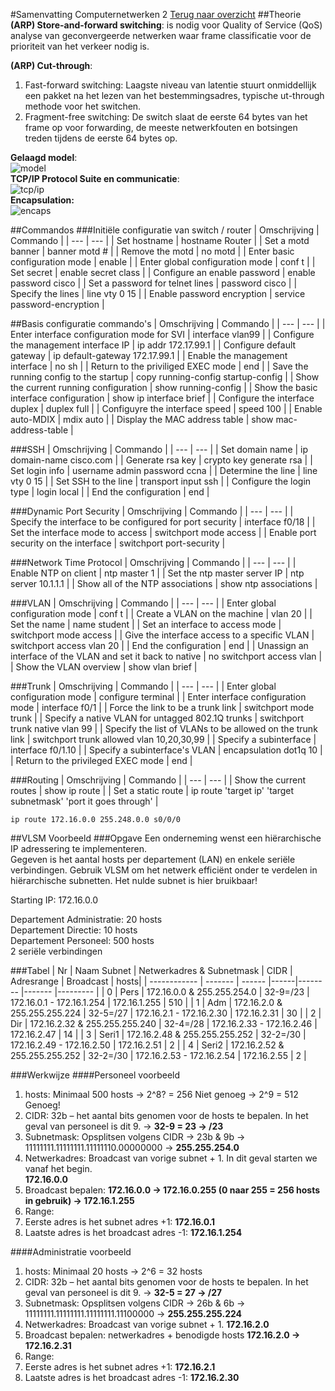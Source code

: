 #Samenvatting Computernetwerken 2
[Terug naar overzicht](./README.md)
##Theorie
**(ARP) Store-and-forward switching**: is nodig voor Quality of Service (QoS) analyse van geconvergeerde netwerken waar frame classificatie voor de prioriteit van het verkeer  nodig is. 

**(ARP) Cut-through**:

1. Fast-forward switching: Laagste niveau van latentie stuurt onmiddellijk een pakket na het lezen van het bestemmingsadres, typische  ut-through methode voor het switchen. 
2. Fragment-free switching: De switch slaat de eerste 64 bytes van het frame op voor forwarding, de meeste netwerkfouten en botsingen treden tijdens de eerste 64 bytes op.

**Gelaagd model**:  
![model](https://gyazo.com/d30d7107c1e3545753df4cbfd5866e56)  
**TCP/IP Protocol Suite en communicatie**:   
![tcp/ip](https://gyazo.com/71d1c0eb939f4ed98b36b7bf760ab5e1)  
**Encapsulation:**  
![encaps](https://gyazo.com/4a235de5d871efd9d7df133a2993ff99)  



##Commandos
###Initiële configuratie van switch / router
| Omschrijving | Commando |
| --- | --- |
|	Set hostname	|	hostname Router	|
|	Set a motd banner	|	banner motd #	|
|	Remove the motd	|	no motd	|
|	Enter basic configuration mode	|	enable	|
|	Enter global configuration mode	|	conf t	|
| Set secret | enable secret class |
| Configure an enable password | enable password cisco |
| Set a password for telnet lines | password cisco |
| Specify the lines | line vty 0 15 |
| Enable password encryption | service password-encryption |

##Basis configuratie commando's
| Omschrijving | Commando |
| --- | --- |
|	Enter interface configuration mode for SVI	|	interface vlan99	|
|	Configure the management interface IP	|	ip addr 172.17.99.1	|
|	Configure default gateway |	ip default-gateway 172.17.99.1 |
|	Enable the management interface	|	no sh |
|	Return to the priviliged EXEC mode	|	end	|
|	Save the running config to the startup	|	copy running-config startup-config	|
|	Show the current running configuration 	|	show running-config	|
|	Show the basic interface configuration	|	show ip interface brief	|
| 	Configure the interface duplex	|	duplex full	|
|	Configuyre the interface speed 	|	speed 100	|
|	Enable auto-MDIX	|	mdix auto |
| 	Display the MAC address table 	|	show mac-address-table	|

###SSH
| Omschrijving | Commando |
| --- | --- |
|	Set domain name	|	ip domain-name cisco.com	|
|	Generate rsa key	|	crypto key generate rsa	|
|	Set login info	|	username admin password ccna	|
|	Determine the line	|	line vty 0 15	|
|	Set SSH to the line	|	transport input ssh	|
|	Configure the login type	|	login local	|
|	End the configuration	|	end 	|

###Dynamic Port Security
| Omschrijving | Commando |
| --- | --- |
|	Specify the interface to be configured for port security	|	interface f0/18	|
|	Set the interface mode to access	|	switchport mode access	|
|	Enable port security on the interface	|	switchport port-security	|

###Network Time Protocol
| Omschrijving | Commando |
| --- | --- |
|	Enable NTP on client	|	ntp master 1	|
|	Set the ntp master server IP	|	ntp server 10.1.1.1	|
|	Show all of the NTP associations	|	show ntp associations	|

###VLAN
| Omschrijving | Commando |
| --- | --- |
|	Enter global configuration mode	|	conf t	|
|	Create a VLAN on the machine	|	vlan 20	|
|	Set the name	|	name student	|
|	Set an interface to access mode	|	switchport mode access	|
|	Give the interface access to a specific VLAN	|	switchport access vlan 20	|
|	End the configuration	|	end	|
|	Unassign an interface of the VLAN and set it back to native |	no switchport access vlan |
|	Show the VLAN overview	|	show vlan brief	|

###Trunk
| Omschrijving | Commando |
| --- | --- |
|	Enter global configuration mode	|	configure terminal	|
|	Enter interface configuration mode	|	interface f0/1	|
|	Force the link to be a trunk link	|	switchport mode trunk	|
|	Specify a native VLAN for untagged 802.1Q trunks	|	switchport trunk native vlan 99	|
|	Specify the list of VLANs to be allowed on the trunk link	|	switchport trunk allowed vlan 10,20,30,99	|
| Specify a subinterface | interface f0/1.10 |
| Specify a subinterface's VLAN | encapsulation dot1q 10 |
|	Return to the privileged EXEC mode	|	end	|

###Routing
| Omschrijving | Commando |
| --- | --- |
| Show the current routes | show ip route |
| Set a static route | ip route 'target ip' 'target subnetmask' 'port it goes through' |

`ip route 172.16.0.0 255.248.0.0 s0/0/0`

##VLSM Voorbeeld
###Opgave
Een onderneming wenst een hiërarchische IP adressering te implementeren.   
Gegeven is het aantal hosts per departement (LAN) en enkele seriële verbindingen. Gebruik VLSM om het netwerk efficiënt onder te verdelen in hiërarchische subnetten. Het nulde subnet is hier bruikbaar!  

Starting IP: 172.16.0.0
 
Departement Administratie: 20 hosts  
Departement Directie: 10 hosts  
Departement Personeel: 500 hosts  
2 seriële verbindingen  

###Tabel
| Nr   | Naam Subnet   | Netwerkadres & Subnetmask | CIDR | Adresrange | Broadcast | hosts|
| ------------ | -------  | ------  |------|--------    |-------    |--------- |
| 0 	 | Pers  | 172.16.0.0 & 255.255.254.0  | 32-9=/23 | 172.16.0.1 - 172.16.1.254    | 172.16.1.255    | 510 |
| 1 	 | Adm  | 172.16.2.0 & 255.255.255.224  | 32-5=/27 | 172.16.2.1 - 172.16.2.30    | 172.16.2.31    | 30 |
| 2 	 | Dir  | 172.16.2.32 & 255.255.255.240  | 32-4=/28 | 172.16.2.33 - 172.16.2.46    | 172.16.2.47    | 14 |
| 3 	 | Seri1  | 172.16.2.48 & 255.255.255.252  | 32-2=/30 | 172.16.2.49 - 172.16.2.50    | 172.16.2.51    | 2 |
| 4 	 | Seri2  | 172.16.2.52 & 255.255.255.252  | 32-2=/30 | 172.16.2.53 - 172.16.2.54    | 172.16.2.55   | 2 |

###Werkwijze
####Personeel voorbeeld
1. hosts: Minimaal 500 hosts -> 2^8? = 256 Niet genoeg -> 2^9 = 512 Genoeg! 
2. CIDR: 32b – het aantal bits  genomen voor de hosts te bepalen. 
In het geval van personeel is dit 9. ->  **32-9 = 23 -> /23**
3. Subnetmask: Opsplitsen volgens CIDR -> 23b & 9b -> 11111111.11111111.11111110.00000000 -> 
**255.255.254.0**
4. Netwerkadres: Broadcast van vorige subnet + 1. In dit geval starten we vanaf het begin.  
**172.16.0.0**
5. Broadcast bepalen:
**172.16.0.0 -> 172.16.0.255 (0 naar 255 = 256 hosts in gebruik) -> 172.16.1.255**
6. Range: 
 1. Eerste adres is het subnet adres +1: **172.16.0.1**
 2. Laatste adres is het broadcast adres -1: **172.16.1.254**

####Administratie voorbeeld
1. hosts: Minimaal 20 hosts -> 2^6 = 32 hosts 
2. CIDR: 32b – het aantal bits  genomen voor de hosts te bepalen. 
In het geval van personeel is dit 9. ->  **32-5 = 27 -> /27**
3. Subnetmask: Opsplitsen volgens CIDR -> 26b & 6b -> 11111111.11111111.11111111.11100000 -> 
**255.255.255.224**
4. Netwerkadres: Broadcast van vorige subnet + 1.
**172.16.2.0**
5. Broadcast bepalen: netwerkadres + benodigde hosts
**172.16.2.0 -> 172.16.2.31**
6. Range: 
 1. Eerste adres is het subnet adres +1: **172.16.2.1**
 2. Laatste adres is het broadcast adres -1: **172.16.2.30**
